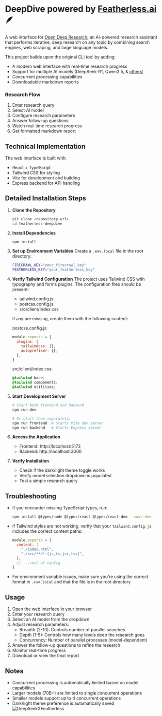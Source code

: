 # DeepDive powered by [Featherless.ai](https://featherless.ai/) 🪶

A web interface for [Open Deep Research](https://github.com/dzhng/deep-research), an AI-powered research assistant that performs iterative, deep research on any topic by combining search engines, web scraping, and large language models.

This project builds upon the original CLI tool by adding:
- A modern web interface with real-time research progress
- Support for multiple AI models (DeepSeek-R1, Qwen2.5, & [others](https://featherless.ai/models))
- Concurrent processing capabilities
- Downloadable markdown reports


### Research Flow
1. Enter research query
2. Select AI model
3. Configure research parameters
4. Answer follow-up questions
5. Watch real-time research progress
6. Get formatted markdown report

## Technical Implementation

The web interface is built with:
- React + TypeScript
- Tailwind CSS for styling
- Vite for development and building
- Express backend for API handling

## Detailed Installation Steps

1. **Clone the Repository**
   ```bash
   git clone <repository-url>
   cd featherless-deepdive
   ```

2. **Install Dependencies**
   ```bash
   npm install
   ```

3. **Set up Environment Variables**
   Create a `.env.local` file in the root directory:
   ```bash
   FIRECRAWL_KEY="your_firecrawl_key"
   FEATHERLESS_KEY="your_featherless_key"
   ```

4. **Verify Tailwind Configuration**
   The project uses Tailwind CSS with typography and forms plugins. The configuration files should be present:
   - tailwind.config.js
   - postcss.config.js
   - src/client/index.css

   If any are missing, create them with the following content:

   postcss.config.js:
   ```javascript
   module.exports = {
     plugins: {
       tailwindcss: {},
       autoprefixer: {},
     },
   }
   ```

   src/client/index.css:
   ```css
   @tailwind base;
   @tailwind components;
   @tailwind utilities;
   ```

5. **Start Development Server**
   ```bash
   # Start both frontend and backend
   npm run dev

   # Or start them separately:
   npm run frontend  # Starts Vite dev server
   npm run backend   # Starts Express server
   ```

6. **Access the Application**
   - Frontend: http://localhost:5173
   - Backend: http://localhost:3000

7. **Verify Installation**
   - Check if the dark/light theme toggle works
   - Verify model selection dropdown is populated
   - Test a simple research query

## Troubleshooting

- If you encounter missing TypeScript types, run:
  ```bash
  npm install @types/node @types/react @types/react-dom --save-dev
  ```

- If Tailwind styles are not working, verify that your `tailwind.config.js` includes the correct content paths:
  ```javascript
  module.exports = {
    content: [
      "./index.html",
      "./src/**/*.{js,ts,jsx,tsx}",
    ],
    // ...rest of config
  }
  ```

- For environment variable issues, make sure you're using the correct format in `.env.local` and that the file is in the root directory

## Usage

1. Open the web interface in your browser
2. Enter your research query
3. Select an AI model from the dropdown
4. Adjust research parameters:
   - Breadth (2-10): Controls number of parallel searches
   - Depth (1-5): Controls how many levels deep the research goes
   - Concurrency: Number of parallel processes (model-dependent)
5. Answer the follow-up questions to refine the research
6. Monitor real-time progress
7. Download or view the final report

## Notes

- Concurrent processing is automatically limited based on model capabilities
- Larger models (70B+) are limited to single concurrent operations
- Smaller models support up to 4 concurrent operations
- Dark/light theme preference is automatically saved
![DeepSeekXFeatherless](https://cms.recursal.com/assets/featherlesswhalephoenix.png "DeepSeek-R1 available on Featherless")